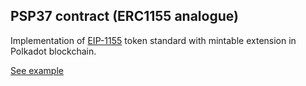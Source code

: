 ## PSP37 contract (ERC1155 analogue)

Implementation of [EIP-1155](https://eips.ethereum.org/EIPS/eip-1155) token standard with mintable extension in Polkadot blockchain.

[See example](https://727-Ventures.github.io/openbrush-contracts/smart-contracts/psp37/extensions/psp37mintable)
